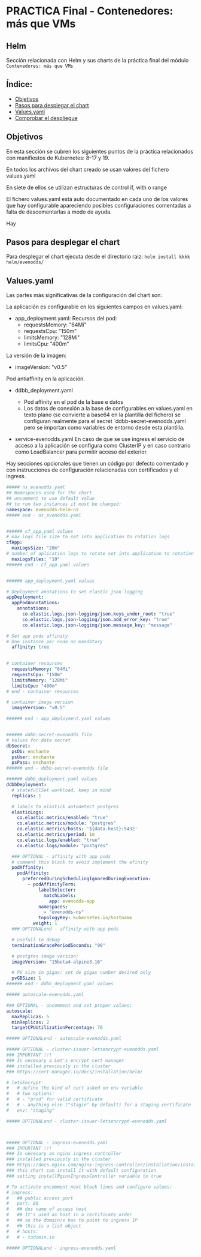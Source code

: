 # PRACTICA Final - Contenedores: más que VMs 

## Helm

Sección relacionada con Helm y sus charts de la práctica final del módulo `Contenedores: más que VMs`

## Índice:
- [Objetivos](#objetivos)
- [Pasos para desplegar el chart](#pasos-para-desplegar-el-chart)
- [Values.yaml](#valuesyaml)
- [Comprobar el despliegue](#comprobar-el-despliegue)


## Objetivos

En esta sección se cubren los siguientes puntos de la práctica relacionados con manifiestos de Kubernetes: 8-17 y 19.

En todos los archivos del chart creado se usan valores del fichero values.yaml

En siete de ellos  se utilizan estructuras de control if, with o range

El fichero values.yaml está auto documentado en cada uno de los valores que hay configurable apareciendo posibles configuraciones comentadas a falta de descomentarlas a modo de ayuda.

Hay 

## Pasos para desplegar el chart

Para desplegar el chart ejecuta desde el directorio raiz:
`helm install kkkk helm/evenodds/`


## Values.yaml

Las partes más significativas de la configuración del chart son:

La aplicación es configurable en los siguientes campos en values.yaml:
- app_deployment.yaml:
Recursos del pod:
  - requestsMemory: "64Mi"
  - requestsCpu: "150m"
  - limitsMemory: "128Mi"
  - limitsCpu: "400m"

La versión de la imagen:
  - imageVersion: "v0.5"

Pod antiaffinity en la aplicación.


- ddbb_deployment.yaml
  - Pod affinity en el pod de la base e datos
  - Los datos de conexión a la base de configurables en values.yaml en texto plano (se convierte a base64 en la plantilla del fichero) se configuran realmente para el secret `ddbb-secret-evenodds.yaml pero se importan como variables de entorno desde esta plantilla.

- service-evenodds.yaml
  En caso de que se use ingress el servicio de acceso a la aplicación se configura como ClusterIP y en caso contrario como LoadBalancer para permitir acceso del exterior.



Hay secciones opcionales que tienen un código por defecto comentado y con instrucciones de configuración relacionadas con certificados y el ingress.




```yaml
##### ns_evenodds.yaml
## Namespaces used for the chart
## uncomment to use default value
## to run two instances it must be changed:
namespace: evenodds-helm-ns
##### end - ns_evenodds.yaml


###### cf_app.yaml values
# max logs file size to set into application to rotation logs 
cfApp:
  maxLogsSize: "20m"
# number of aplication logs to rotate set into application to rotation logs 
  maxLogsFiles: "10"
###### end - cf_app.yaml values


###### app_deployment.yaml values

# Deployment anotations to set elastic json logging
appDeployment:
  appPodAnnotations:
    annotations:
      co.elastic.logs.json-logging/json.keys_under_root: "true"
      co.elastic.logs.json-logging/json.add_error_key: "true"
      co.elastic.logs.json-logging/json.message_key: "message"

# Set app pods affinity 
# One instance per node no mandatory
  affinity: true
 

# container resources
  requestsMemory: "64Mi"
  requestsCpu: "150m"
  limitsMemory: "128Mi"
  limitsCpu: "400m"
# end - container resources

# container image version
  imageVersion: "v0.5"

###### end - app_deployment.yaml values


###### ddbb-secret-evenodds file
# Values for data secret
dbSecret:
  psDb: enchante
  psUser: enchante
  psPass: enchante
###### end - ddbb-secret-evenodds file

###### ddbb_deployment.yaml values
ddbbDeployment:
  # statefullSet workload, keep in mind
  replicas: 1

  # labels to elastick autodetect postgres
  elasticLogs:
    co.elastic.metrics/enabled: "true"
    co.elastic.metrics/module: "postgres"
    co.elastic.metrics/hosts: '${data.host}:5432'
    co.elastic.metrics/period: 1m
    co.elastic.logs/enabled: "true"
    co.elastic.logs/module: "postgres"

  ### OPTIONAL - affinity with app pods
  # comment this block to avoid implement the afinity
  podAffinity:
    podAffinity:
      preferredDuringSchedulingIgnoredDuringExecution:
        - podAffinityTerm:
            labelSelector:
              matchLabels:
                app: evenodds-app
            namespaces:
              - "evenodds-ns"
            topologyKey: kubernetes.io/hostname
          weight: 1
  ### OPTIONALend - affinity with app pods

  # usefull to debug
  terminationGracePeriodSeconds: "90"

  # postgres image version:
  imageVersion: "15beta4-alpine3.16"

  # PV size in gigas: set de gigas number desired only
  pvGBSize: 1
###### end - ddbb_deployment.yaml values

##### autoscale-evenodds.yaml

### OPTIONAL - uncomment and set proper values:
autoscale: 
  maxReplicas: 5
  minReplicas: 2
  targetCPUUtilizationPercentage: 70

##### OPTIONALend - autoscale-evenodds.yaml

##### OPTIONAL - cluster-issuer-letsencrypt-evenodds.yaml
### IMPORTANT !!!
### Is necesary a Let's encrypt cert manager
### installed previously in the cluster
### https://cert-manager.io/docs/installation/helm/

# letsEncrypt:
#   # define the kind of cert asked on env variable
#   # two options:
#   # - "prod" for valid certificate
#   # - anything else ("stagin" by default) for a staging certificate
#   env: "staging"

##### OPTIONALend - cluster-issuer-letsencrypt-evenodds.yaml



##### OPTIONAL - ingress-evenodds.yaml
### IMPORTANT !!!
### Is necesary an nginx ingress controller
### installed previously in the cluster
### https://docs.nginx.com/nginx-ingress-controller/installation/installation-with-helm/
### this chart can install it with default configuration
### setting installNginxIngressController variable to true

# To activate uncomment next block lines and configure values:
# ingress:
#   ## public access port
#   port: 80
#   ## dns name of access host
#   ## It's used as host in a certificate order
#   ## so the domain/s has to point to ingress IP 
#   ## this is a list object
#   # hosts: 
#   # - tudomin.io
  
##### OPTIONALend - ingress-evenodds.yaml

